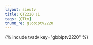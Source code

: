```yaml
--- 
layout: sieutv
title: QT2220 s1
tags: [QTtv]
thumb_re: globiptv2220
---
```

{% include tvadv key="globiptv2220" %} 
